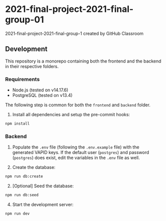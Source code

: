 # 2021-final-project-2021-final-group-01
2021-final-project-2021-final-group-1 created by GitHub Classroom

## Development

This repository is a monorepo containing both the frontend and the backend in their respective folders.

### Requirements

* Node.js (tested on v14.17.6)
* PostgreSQL (tested on v13.4)

The following step is common for both the `frontend` and `backend` folder.

1. Install all dependencies and setup the pre-commit hooks:

```bash
npm install
``` 

### Backend

1. Populate the `.env` file (following the `.env.example` file) with the generated VAPID keys. If the default user (`postgres`) and password (`postgres`) does exist, edit the variables in the `.env` file as well.

2. Create the database:

```bash
npm run db:create
```

2. [Optional] Seed the database:

```bash
npm run db:seed
```

4. Start the development server:

```bash
npm run dev
```

